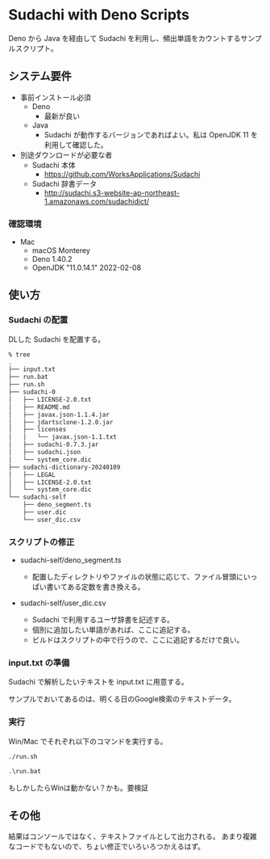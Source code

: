 # Sudachi with Deno Scripts

Deno から Java を経由して Sudachi を利用し、頻出単語をカウントするサンプルスクリプト。

## システム要件

- 事前インストール必須
  - Deno
    - 最新が良い
  - Java
    - Sudachi が動作するバージョンであればよい。私は OpenJDK 11 を利用して確認した。
- 別途ダウンロードが必要な者
  - Sudachi 本体
    - https://github.com/WorksApplications/Sudachi
  - Sudachi 辞書データ
    - http://sudachi.s3-website-ap-northeast-1.amazonaws.com/sudachidict/

### 確認環境

- Mac
  - macOS Monterey 
  - Deno 1.40.2
  - OpenJDK "11.0.14.1" 2022-02-08

## 使い方

### Sudachi の配置

DLした Sudachi を配置する。

```sh
% tree
.
├── input.txt
├── run.bat
├── run.sh
├── sudachi-0
│   ├── LICENSE-2.0.txt
│   ├── README.md
│   ├── javax.json-1.1.4.jar
│   ├── jdartsclone-1.2.0.jar
│   ├── licenses
│   │   └── javax.json-1.1.txt
│   ├── sudachi-0.7.3.jar
│   ├── sudachi.json
│   └── system_core.dic
├── sudachi-dictionary-20240109
│   ├── LEGAL
│   ├── LICENSE-2.0.txt
│   └── system_core.dic
└── sudachi-self
    ├── deno_segment.ts
    ├── user.dic
    └── user_dic.csv
```

### スクリプトの修正

- sudachi-self/deno_segment.ts
  - 配置したディレクトリやファイルの状態に応じて、ファイル冒頭にいっぱい書いてある定数を書き換える。

- sudachi-self/user_dic.csv
  - Sudachi で利用するユーザ辞書を記述する。
  - 個別に追加したい単語があれば、ここに追記する。
  - ビルドはスクリプトの中で行うので、ここに追記するだけで良い。

### input.txt の準備

Sudachi で解析したいテキストを input.txt に用意する。

サンプルでおいてあるのは、明くる日のGoogle検索のテキストデータ。

### 実行

Win/Mac でそれぞれ以下のコマンドを実行する。


```sh
./run.sh
```

```bat
.\run.bat
```

もしかしたらWinは動かない？かも。要検証

## その他

結果はコンソールではなく、テキストファイルとして出力される。
あまり複雑なコードでもないので、ちょい修正でいろいろつかえるはず。